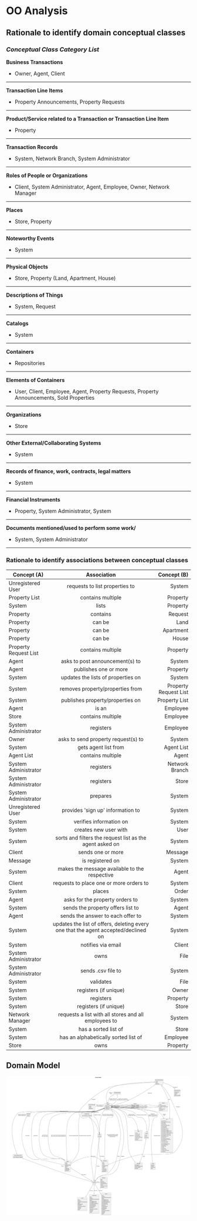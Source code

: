 # OO Analysis #

## Rationale to identify domain conceptual classes ##


### _Conceptual Class Category List_ ###

**Business Transactions**

* Owner, Agent, Client

---

**Transaction Line Items**

* Property Announcements, Property Requests

---

**Product/Service related to a Transaction or Transaction Line Item**

* Property

---


**Transaction Records**

* System, Network Branch, System Administrator

---  


**Roles of People or Organizations**

* Client, System Administrator, Agent, Employee, Owner, Network Manager


---


**Places**

* Store, Property

---

**Noteworthy Events**

* System

---


**Physical Objects**

* Store, Property (Land, Apartment, House)

---


**Descriptions of Things**

* System, Request


---


**Catalogs**

* System  

---


**Containers**

* Repositories

---


**Elements of Containers**

*  User, Client, Employee, Agent, Property Requests, Property Announcements, Sold Properties

---


**Organizations**

* Store

---

**Other External/Collaborating Systems**

* System


---


**Records of finance, work, contracts, legal matters**

* System

---


**Financial Instruments**

* Property, System Administrator, System

---


**Documents mentioned/used to perform some work/**

* System, System Administrator
---



### **Rationale to identify associations between conceptual classes**




| Concept (A) 		           |                                      Association   	                                       |           Concept (B) |
|--------------------------|:------------------------------------------------------------------------------------------:|----------------------:|
| Unregistered User  	     |                           requests to list properties to    		 	                           |                System |
| Property List  	         |                                 contains multiple    		 	                                  |              Property |
| System  	                |                                       lists    		 	                                        |              Property |
| Property  	              |                                      contains    		 	                                      |               Request |
| Property  	              |                                       can be    		 	                                       |                  Land |
| Property  	              |                                       can be    		 	                                       |             Apartment |
| Property  	              |                                       can be    		 	                                       |                 House |
| Property Request List  	 |                                 contains multiple    		 	                                  |              Property |
| Agent  	                 |                           asks to post announcement(s) to   		 	                           |                System |
| Agent  	                 |                               publishes one or more    		 	                                |              Property |
| System  	                |                         updates the lists of properties on    		 	                         |                System |
| System  	                |                          removes property/properties from    		 	                          | Property Request List |
| System  	                |                          publishes property/properties on    		 	                          |         Property List |
| Agent  	                 |                                       is an    		 	                                        |              Employee |
| Store 	                  |                                 contains multiple    		 	                                  |              Employee |
| System Administrator 	   |                                     registers    		 	                                      |              Employee |
| Owner  	                 |                        asks to send property request(s) to    		 	                         |                System |
| System   	               |                                gets agent list from    		 	                                |            Agent List |
| Agent List   	           |                                 contains multiple    		 	                                  |                 Agent |
| System Administrator	    |                                     registers    		 	                                      |        Network Branch |
| System Administrator 	   |                                     registers    		 	                                      |                 Store |
| System Administrator  	  |                                      prepares    		 	                                      |                System |
| Unregistered User  	     |                         provides 'sign up' information to    		 	                          |                System |
| System   	               |                              verifies information on    		 	                               |                System |
| System   	               |                               creates new user with    		 	                                |                  User |
| System  	                |              sorts and filters the request list as the agent asked on    		 	              |                System |
| Client  	                |                                 sends one or more    		 	                                  |               Message |
| Message  	               |                                  is registered on    		 	                                  |                System |
| System  	                |                   makes the message available to the respective    		 	                    |                 Agent |
| Client  	                |                       requests to place one or more orders to   		 	                       |                System |
| System  	                |                                       places    		 	                                       |                 Order |
| Agent  	                 |                          asks for the property orders to    		 	                           |                System |
| System  	                |                         sends the property offers list to    		 	                          |                 Agent |
| Agent  	                 |                         sends the answer to each offer to    		 	                          |                System |
| System  	                | updates the list of offers, deleting every one that the agent accepted/declined on    		 	 |                System |
| System  	                |                                notifies via email     		 	                                 |                Client |
| System Administrator  	  |                                        owns    		 	                                        |                  File |
| System Administrator  	  |                                 sends .csv file to    		 	                                 |                System |
| System   	               |                                     validates     		 	                                     |                  File |
| System   	               |                               registers (if unique)    		 	                                |                 Owner |
| System   	               |                                     registers    		 	                                      |              Property |
| System   	               |                               registers (if unique)    		 	                                |                 Store |
| Network Manager   	      |                requests a list with all stores and all employees to    		 	                |                System |
| System   	               |                               has a sorted list of     		 	                                |                 Store |
| System   	               |                        has an alphabetically sorted list of    		 	                        |              Employee |
| Store   	                |                                        owns    		 	                                        |              Property |






















## Domain Model

![Domain Model](svg/project-domain-model.svg)



